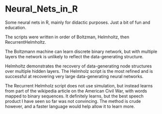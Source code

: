 # Neural_Nets_in_R
Some neural nets in R, mainly for didactic purposes. 
Just a bit of fun and education.

The scripts were written in order of Boltzman, Helmholtz, then RecurrentHelmholtz.

The Boltzmann machine can learn discrete binary network, but with multiple layers the network is unlikely to reflect the data-generating structure.

Helmholtz demonstrates the recovery of data-generating node structures over multiple hidden layers.
The Helmholz script is the most refined and is successful at recovering very large data-generating neural networks.

The Recurrent Helmholz script does not use simulation, but instead learns from part of the wikipedia article on the American Civil War, with words mapped to binary sequences.
It definitely learns, but the best speech product I have seen so far was not convincing. 
The method is crude however, and a faster language would help allow it to learn more.
